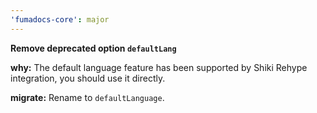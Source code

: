 ```yaml
---
'fumadocs-core': major
---
```


**Remove deprecated option `defaultLang`**

**why:** The default language feature has been supported by Shiki Rehype integration, you should use it directly. 

**migrate:** Rename to `defaultLanguage`.
